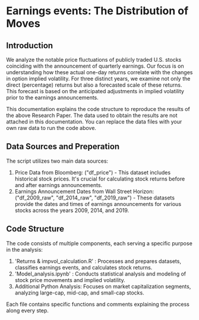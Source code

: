 # Earnings events: The Distribution of Moves

## Introduction 
We analyze the notable price fluctuations of publicly traded U.S. stocks coinciding with the announcement of quarterly earnings. Our focus is on understanding how these actual one-day returns correlate with the changes in option implied volatility. For three distinct years, we examine not only the direct (percentage) returns but also a forecasted scale of these returns. This forecast is based on the anticipated adjustments in implied volatility prior to the earnings announcements.

This documentation explains the code structure to reproduce the results of the above Research Paper. The data used to obtain the results are not attached in this documentation. You can replace the data files with your own raw data to run the code above. 

## Data Sources and Preperation 
The script utilizes two main data sources:
1.	Price Data from Bloomberg: ("df_price") - This dataset includes historical stock prices. It's crucial for calculating stock returns before and after earnings announcements.
2.	Earnings Announcement Dates from Wall Street Horizon: ("df_2009_raw", "df_2014_raw", "df_2019_raw") - These datasets provide the dates and times of earnings announcements for various stocks across the years 2009, 2014, and 2019.

## Code Structure 
The code consists of multiple components, each serving a specific purpose in the analysis:

1.  'Returns & impvol_calculation.R' : Processes and prepares datasets, classifies earnings events, and calculates stock returns.
2.  'Model_analysis.ipynb' : Conducts statistical analysis and modeling of stock price movements and implied volatility.
3.  Additional Python Analysis: Focuses on market capitalization segments, analyzing large-cap, mid-cap, and small-cap stocks.

Each file contains specific functions and comments explaining the process along every step.

